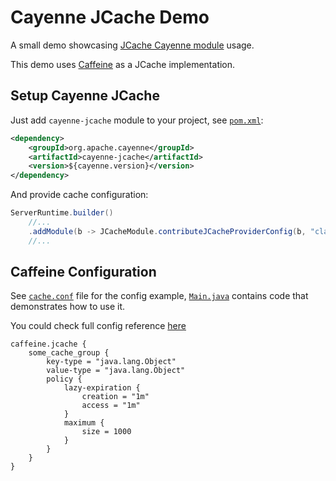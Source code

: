 # Cayenne JCache Demo

A small demo showcasing [JCache Cayenne module](https://cayenne.apache.org/docs/4.2/cayenne-guide/#ext-jcache) usage.

This demo uses [Caffeine](https://github.com/ben-manes/caffeine) as a JCache implementation.

## Setup Cayenne JCache

Just add `cayenne-jcache` module to your project, see [`pom.xml`](https://github.com/stariy95/jcache-caffeine-demo/blob/master/pom.xml):

```xml
<dependency>
    <groupId>org.apache.cayenne</groupId>
    <artifactId>cayenne-jcache</artifactId>
    <version>${cayenne.version}</version>
</dependency>
```

And provide cache configuration:

```java
ServerRuntime.builder()
    //...
    .addModule(b -> JCacheModule.contributeJCacheProviderConfig(b, "classpath:cache.conf"))
    //...
```

## Caffeine Configuration

See [`cache.conf`](https://github.com/stariy95/jcache-caffeine-demo/blob/master/src/main/resources/cache.conf) file for the config example,
[`Main.java`](https://github.com/stariy95/jcache-caffeine-demo/blob/master/src/main/java/org/apache/cayenne/demo/jcache/Main.java#L31) contains code that demonstrates how to use it.

You could check full config reference [here](https://github.com/ben-manes/caffeine/blob/master/jcache/src/main/resources/reference.conf)

```
caffeine.jcache {
    some_cache_group {
        key-type = "java.lang.Object"
        value-type = "java.lang.Object"
        policy {
            lazy-expiration {
                creation = "1m"
                access = "1m"
            }
            maximum {
                size = 1000
            }
        }
    }
}
```
